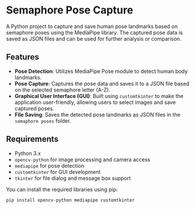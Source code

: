 # Semaphore Pose Capture

A Python project to capture and save human pose landmarks based on semaphore poses using the MediaPipe library. The captured pose data is saved as JSON files and can be used for further analysis or comparison.

## Features

- **Pose Detection**: Utilizes MediaPipe Pose module to detect human body landmarks.
- **Pose Capture**: Captures the pose data and saves it to a JSON file based on the selected semaphore letter (A-Z).
- **Graphical User Interface (GUI)**: Built using `customtkinter` to make the application user-friendly, allowing users to select images and save captured poses.
- **File Saving**: Saves the detected pose landmarks as JSON files in the `semaphore poses` folder.

## Requirements

- Python 3.x
- `opencv-python` for image processing and camera access
- `mediapipe` for pose detection
- `customtkinter` for GUI development
- `tkinter` for file dialog and message box support

You can install the required libraries using pip:

```bash
pip install opencv-python mediapipe customtkinter
